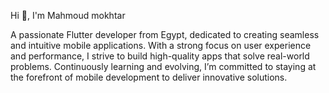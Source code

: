 Hi 👋, I'm Mahmoud mokhtar

A passionate Flutter developer from Egypt, dedicated to creating seamless and intuitive mobile applications. With a strong focus on user experience and performance, I strive to build high-quality apps that solve real-world problems. Continuously learning and evolving, I’m committed to staying at the forefront of mobile development to deliver innovative solutions.


<!---
Eng-Mahmoud-Mokhtar/Eng-Mahmoud-Mokhtar is a ✨ special ✨ repository because its `README.md` (this file) appears on your GitHub profile.
You can click the Preview link to take a look at your changes.
--->
